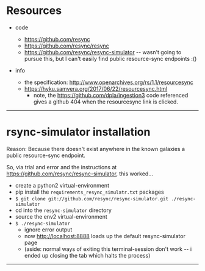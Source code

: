 
# Resources

- code
    - https://github.com/resync
    - https://github.com/resync/resync
    - https://github.com/resync/resync-simulator -- wasn't going to pursue this, but I can't easily find public resource-sync endpoints  :()

- info
    - the specification: <http://www.openarchives.org/rs/1.1/resourcesync>
    - <https://hyku.samvera.org/2017/06/22/resourcesync.html>
        - note, the <https://github.com/dpla/ingestion3> code referenced gives a github 404 when the resourcesync link is clicked.


---

# rsync-simulator installation

Reason: Because there doesn't exist anywhere in the known galaxies a public resource-sync endpoint.

So, via trial and error and the instructions at <https://github.com/resync/resync-simulator>, this worked...

- create a python2 virtual-environment
- pip install the `requirements_resync_simulatr.txt` packages
- `$ git clone git://github.com/resync/resync-simulator.git ./resync-simulator`
- cd into the `resync-simulator` directory
- source the env2 virtual-environment
- `$ ./resync-simulator`
    - ignore error output
    - now <http://localhost:8888> loads up the default resync-simulator page
    - (aside: normal ways of exiting this terminal-session don't work -- i ended up closing the tab which halts the process)

---
